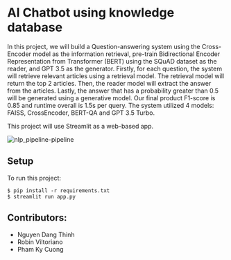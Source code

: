 # AI Chatbot using knowledge database

In this project, we will build a Question-answering system using the Cross-Encoder model as the information retrieval, pre-train Bidirectional Encoder Representation from Transformer (BERT) using the SQuAD dataset as the reader, and GPT 3.5 as the generator. 
Firstly, for each question, the system will retrieve relevant articles using a retrieval model. The retrieval model will return the top 2 articles. Then, the reader model will extract the answer from the articles. Lastly, the answer that has a probability greater than 0.5 will be generated using a generative model.
Our final product F1-score is 0.85 and runtime overall is 1.5s per query. The system utilized 4 models: FAISS, CrossEncoder, BERT-QA and GPT 3.5 Turbo.


This project will use Streamlit as a web-based app.

![nlp_pipeline-pipeline](https://github.com/robinviltoriano/NLP_Assignment_2/assets/153576708/e029d7d3-568e-4387-83a1-dde43eb9e197)

## Setup

To run this project: 
```
$ pip install -r requirements.txt
$ streamlit run app.py
```

## Contributors:
* Nguyen Dang Thinh
* Robin Viltoriano
* Pham Ky Cuong



